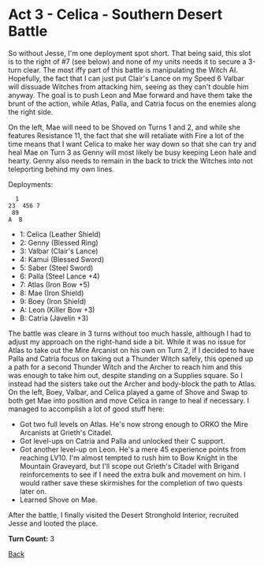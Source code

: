 # Act 3 - Celica - Southern Desert Battle

So without Jesse, I'm one deployment spot short. That being said, this slot is to the right of #7 (see below) and none of my units needs it to secure a 3-turn clear. The most iffy part of this battle is manipulating the Witch AI. Hopefully, the fact that I can just put Clair's Lance on my Speed 6 Valbar will dissuade Witches from attacking him, seeing as they can't double him anyway. The goal is to push Leon and Mae forward and have them take the brunt of the action, while Atlas, Palla, and Catria focus on the enemies along the right side.

On the left, Mae will need to be Shoved on Turns 1 and 2, and while she features Resistance 11, the fact that she will retaliate with Fire a lot of the time means that I want Celica to make her way down so that she can try and heal Mae on Turn 3 as Genny will most likely be busy keeping Leon hale and hearty. Genny also needs to remain in the back to trick the Witches into not teleporting behind my own lines.

Deployments:

```
  1
23  456 7
 89
A  B
```

- 1: Celica (Leather Shield)
- 2: Genny (Blessed Ring)
- 3: Valbar (Clair's Lance)
- 4: Kamui (Blessed Sword)
- 5: Saber (Steel Sword)
- 6: Palla (Steel Lance +4)
- 7: Atlas (Iron Bow +5)
- 8: Mae (Iron Shield)
- 9: Boey (Iron Shield)
- A: Leon (Killer Bow +3)
- B: Catria (Javelin +3)

The battle was cleare in 3 turns without too much hassle, although I had to adjust my approach on the right-hand side a bit. While it was no issue for Atlas to take out the Mire Arcanist on his own on Turn 2, if I decided to have Palla and Catria focus on taking out a Thunder Witch safely, this opened up a path for a second Thunder Witch and the Archer to reach him and this was enough to take him out, despite standing on a Supplies square. So I instead had the sisters take out the Archer and body-block the path to Atlas. On the left, Boey, Valbar, and Celica played a game of Shove and Swap to both get Mae into position and move Celica in range to heal if necessary. I managed to accomplish a lot of good stuff here:

- Got two full levels on Atlas. He's now strong enough to ORKO the Mire Arcanists at Grieth's Citadel.
- Got level-ups on Catria and Palla and unlocked their C support.
- Got another level-up on Leon. He's a mere 45 experience points from reaching LV10. I'm almost tempted to rush him to Bow Knight in the Mountain Graveyard, but I'll scope out Grieth's Citadel with Brigand reinforcements to see if I need the extra bulk and movement on him. I would rather save these skirmishes for the completion of two quests later on.
- Learned Shove on Mae.

After the battle, I finally visited the Desert Stronghold Interior, recruited Jesse and looted the place.

**Turn Count:** 3

[Back](../README.md)
